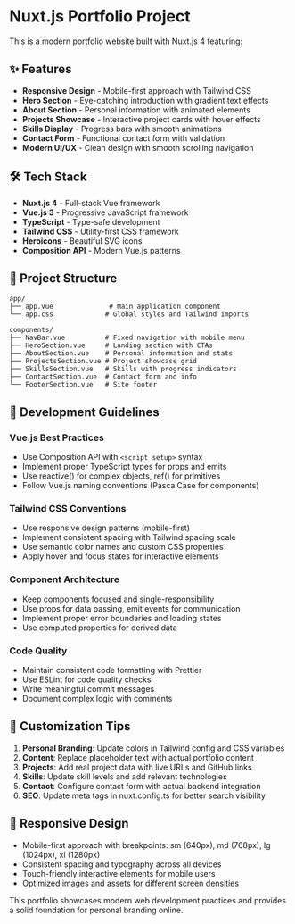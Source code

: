 # Nuxt.js Portfolio Project

This is a modern portfolio website built with Nuxt.js 4 featuring:

## ✨ Features
- **Responsive Design** - Mobile-first approach with Tailwind CSS
- **Hero Section** - Eye-catching introduction with gradient text effects
- **About Section** - Personal information with animated elements
- **Projects Showcase** - Interactive project cards with hover effects
- **Skills Display** - Progress bars with smooth animations
- **Contact Form** - Functional contact form with validation
- **Modern UI/UX** - Clean design with smooth scrolling navigation

## 🛠️ Tech Stack
- **Nuxt.js 4** - Full-stack Vue framework
- **Vue.js 3** - Progressive JavaScript framework
- **TypeScript** - Type-safe development
- **Tailwind CSS** - Utility-first CSS framework
- **Heroicons** - Beautiful SVG icons
- **Composition API** - Modern Vue.js patterns

## 📁 Project Structure
```
app/
├── app.vue              # Main application component
└── app.css             # Global styles and Tailwind imports

components/
├── NavBar.vue          # Fixed navigation with mobile menu
├── HeroSection.vue     # Landing section with CTAs
├── AboutSection.vue    # Personal information and stats
├── ProjectsSection.vue # Project showcase grid
├── SkillsSection.vue   # Skills with progress indicators
├── ContactSection.vue  # Contact form and info
└── FooterSection.vue   # Site footer
```

## 🎨 Development Guidelines

### Vue.js Best Practices
- Use Composition API with `<script setup>` syntax
- Implement proper TypeScript types for props and emits
- Use reactive() for complex objects, ref() for primitives
- Follow Vue.js naming conventions (PascalCase for components)

### Tailwind CSS Conventions
- Use responsive design patterns (mobile-first)
- Implement consistent spacing with Tailwind spacing scale
- Use semantic color names and custom CSS properties
- Apply hover and focus states for interactive elements

### Component Architecture
- Keep components focused and single-responsibility
- Use props for data passing, emit events for communication
- Implement proper error boundaries and loading states
- Use computed properties for derived data

### Code Quality
- Maintain consistent code formatting with Prettier
- Use ESLint for code quality checks
- Write meaningful commit messages
- Document complex logic with comments

## 🚀 Customization Tips

1. **Personal Branding**: Update colors in Tailwind config and CSS variables
2. **Content**: Replace placeholder text with actual portfolio content
3. **Projects**: Add real project data with live URLs and GitHub links
4. **Skills**: Update skill levels and add relevant technologies
5. **Contact**: Configure contact form with actual backend integration
6. **SEO**: Update meta tags in nuxt.config.ts for better search visibility

## 📱 Responsive Design
- Mobile-first approach with breakpoints: sm (640px), md (768px), lg (1024px), xl (1280px)
- Consistent spacing and typography across all devices
- Touch-friendly interactive elements for mobile users
- Optimized images and assets for different screen densities

This portfolio showcases modern web development practices and provides a solid foundation for personal branding online.
